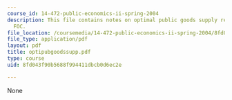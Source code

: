 ```yaml
---
course_id: 14-472-public-economics-ii-spring-2004
description: This file contains notes on optimal public goods supply regarding Samuelson
  FOC.
file_location: /coursemedia/14-472-public-economics-ii-spring-2004/8fd043f90b5688f994411dbcb0d6ec2e_optipubgoodssupp.pdf
file_type: application/pdf
layout: pdf
title: optipubgoodssupp.pdf
type: course
uid: 8fd043f90b5688f994411dbcb0d6ec2e

---
```

None